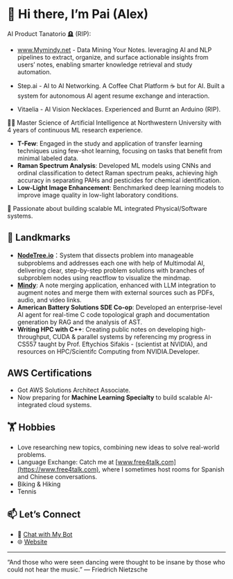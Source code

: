 # 👋 Hi there, I’m Pai (Alex)

AI Product Tanatorio 🪦 (RIP): 
- www.Mymindy.net - Data Mining Your Notes. leveraging AI and NLP pipelines to extract, organize, and surface actionable insights from users’ notes, enabling smarter knowledge retrieval and study automation.

- Step.ai - AI to AI Networking. A Coffee Chat Platform ☕️ but for AI. Built a system for autonomous AI agent resume exchange and interaction.
  
- Vitaelia - AI Vision Necklaces. Experienced and Burnt an Arduino (RIP).


👨‍💻 Master Science of Artificial Intelligence at Northwestern University with 4 years of continuous ML research experience.
- **T-Few**: Engaged in the study and application of transfer learning techniques using few-shot learning, focusing on tasks that benefit from minimal labeled data.
- **Raman Spectrum Analysis**: Developed ML models using CNNs and ordinal classification to detect Raman spectrum peaks, achieving high accuracy in separating PAHs and pesticides for chemical identification.
- **Low-Light Image Enhancement**: Benchmarked deep learning models to improve image quality in low-light laboratory conditions.

🌟 Passionate about building scalable ML integrated Physical/Software systems.


## 🌱 Landkmarks

- [**NodeTree.io**](https://www.nodetree.io)：System that dissects problem into manageable subproblems and addresses each one with help of Multimodal AI, delivering clear, step-by-step problem solutions with branches of subproblem nodes using reactflow to visualize the mindmap.
- [**Mindy**](https://mymindy.net): A note merging application, enhanced with LLM integration to augment notes and merge them with external sources such as PDFs, audio, and video links.
- **American Battery Solutions SDE Co-op**: Developed an enterprise-level AI agent for real-time C code topological graph and documentation generation by RAG and the analysis of AST.
- **Writing HPC with C++**: Creating public notes on developing high-throughput, CUDA & parallel systems by referencing my progress in CS557 taught by Prof. Eftychios Sifakis - (scientist at NVIDIA), and resources on HPC/Scientifc Computing from NVIDIA.Developer.

## AWS Certifications
- Got AWS Solutions Architect Associate.
- Now preparing for **Machine Learning Specialty** to build scalable AI-integrated cloud systems.

## 🏋️ Hobbies


- Love researching new topics, combining new ideas to solve real-world problems.
- Language Exchange: Catch me at [www.free4talk.com](https://www.free4talk.com), where I sometimes host rooms for Spanish and Chinese conversations.
- Biking & Hiking
- Tennis


## 📫 Let’s Connect  
- 🤖 [Chat with My Bot](https://paipeline-anythingaboutme-appchatbot-tut6g2.streamlit.app/)
- 🌐 [Website](https://main.d31w3jf482wcvr.amplifyapp.com/)  
---

“And those who were seen dancing were thought to be insane by those who could not hear the music.” — Friedrich Nietzsche





